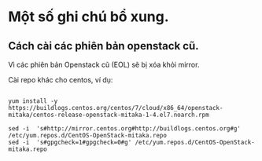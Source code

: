 # Một số ghi chú bổ xung.


## Cách cài các phiên bản openstack cũ.
Vì các phiên bản Openstack cũ (EOL) sẽ bị xóa khỏi mirror.

Cài repo khác cho centos, ví dụ:
```

yum install -y https://buildlogs.centos.org/centos/7/cloud/x86_64/openstack-mitaka/centos-release-openstack-mitaka-1-4.el7.noarch.rpm

sed -i  's#http://mirror.centos.org#http://buildlogs.centos.org#g' /etc/yum.repos.d/CentOS-OpenStack-mitaka.repo
sed -i  's#gpgcheck=1#gpgcheck=0#g' /etc/yum.repos.d/CentOS-OpenStack-mitaka.repo
```


